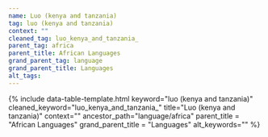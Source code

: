 ```yaml
---
name: Luo (kenya and tanzania)
tag: luo (kenya and tanzania)
context: ""
cleaned_tag: luo_kenya_and_tanzania_
parent_tag: africa
parent_title: African Languages
grand_parent_tag: language
grand_parent_title: Languages
alt_tags: 
---
```


{% include data-table-template.html 
  keyword="luo (kenya and tanzania)" 
  cleaned_keyword="luo_kenya_and_tanzania_" 
  title="Luo (kenya and tanzania)"
  context=""
  ancestor_path="language/africa" 
  parent_title = "African Languages"
  grand_parent_title = "Languages"
  alt_keywords=""
%}

